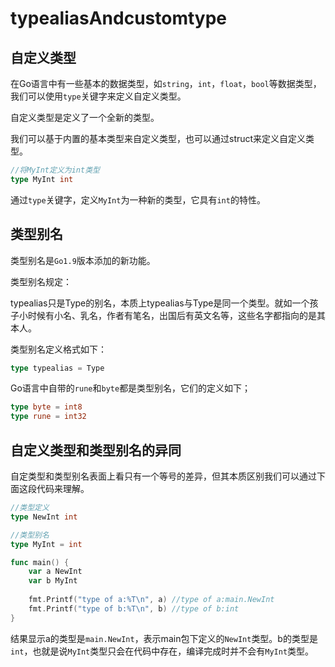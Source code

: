 # typealiasAndcustomtype

## 自定义类型

在Go语言中有一些基本的数据类型，如`string`，`int`，`float`，`bool`等数据类型，我们可以使用`type`关键字来定义自定义类型。

自定义类型是定义了一个全新的类型。

我们可以基于内置的基本类型来自定义类型，也可以通过struct来定义自定义类型。

```go
//将MyInt定义为int类型
type MyInt int
```

通过`type`关键字，定义`MyInt`为一种新的类型，它具有`int`的特性。

## 类型别名

类型别名是`Go1.9`版本添加的新功能。

类型别名规定：

typealias只是Type的别名，本质上typealias与Type是同一个类型。就如一个孩子小时候有小名、乳名，作者有笔名，出国后有英文名等，这些名字都指向的是其本人。

类型别名定义格式如下：

```go
type typealias = Type
```

Go语言中自带的`rune`和`byte`都是类型别名，它们的定义如下；

```go
type byte = int8
type rune = int32
```

## 自定义类型和类型别名的异同

自定类型和类型别名表面上看只有一个等号的差异，但其本质区别我们可以通过下面这段代码来理解。

```go
//类型定义
type NewInt int

//类型别名
type MyInt = int

func main() {
	var a NewInt
	var b MyInt
	
	fmt.Printf("type of a:%T\n", a) //type of a:main.NewInt
	fmt.Printf("type of b:%T\n", b) //type of b:int
}
```

结果显示a的类型是`main.NewInt`，表示main包下定义的`NewInt`类型。b的类型是`int`，也就是说`MyInt`类型只会在代码中存在，编译完成时并不会有`MyInt`类型。

